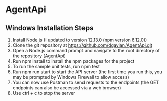 # AgentApi
## Windows Installation Steps

1.	Install Node.js (I updated to version 12.13.0 (npm version 6.12.0))
2.	Clone the git repository at https://github.com/dgavian/AgentApi.git
3.	Open a Node.js command prompt and navigate to the root directory of the repository (AgentApi)
4.	Run npm install to install the npm packages for the project
5.	To run the sample unit tests, run npm test
6.	Run npm run start to start the API server (the first time you run this, you may be prompted by Windows Firewall to allow access)
7.	You can now use Postman to send requests to the endpoints (the GET endpoints can also be accessed via a web browser)
8.	Use ctrl + c to stop the server